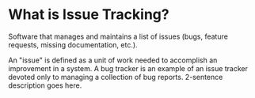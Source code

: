 # What is Issue Tracking?

Software that manages and maintains a list of issues (bugs, feature requests, missing documentation, etc.).

An "issue" is defined as a unit of work needed to accomplish an improvement in a system. A bug tracker is an example of an issue tracker devoted only to managing a collection of bug reports.  2-sentence description goes here. 
